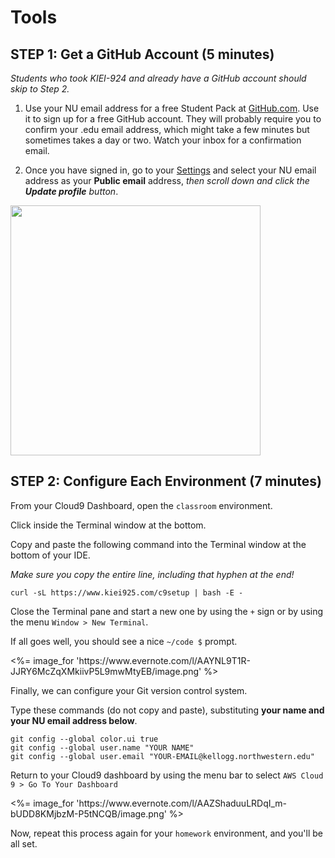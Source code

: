 # Tools

## STEP 1: Get a GitHub Account (5 minutes)

*Students who took KIEI-924 and already have a GitHub account should skip to Step 2.*

1. Use your NU email address for a free Student Pack at [GitHub.com](https://education.github.com/pack).  Use it to sign up
for a free GitHub account.  They will probably require
you to confirm your .edu email address, which might take a few minutes but sometimes
takes a day or two.  Watch your inbox for a confirmation email.

2. Once you have signed in, go to your [Settings](https://github.com/settings/profile) and select your NU email
address as your **Public email** address, _then scroll down and click
the **Update profile** button_.

<p><a href="https://www.evernote.com/l/AAZiKCcCKHRD9bIGWzdNhltwnvnR85lRyV8B/image.png">
<img width="400px" src="https://www.evernote.com/l/AAZiKCcCKHRD9bIGWzdNhltwnvnR85lRyV8B/image.png">
</a></p>


## STEP 2: Configure Each Environment (7 minutes)

From your Cloud9 Dashboard, open the `classroom` environment.

Click inside the Terminal window at the bottom.  

Copy and paste the following command into the Terminal window at the bottom of your IDE.

*Make sure you copy the entire line, including that hyphen at the end!*

```
curl -sL https://www.kiei925.com/c9setup | bash -E -
```


Close the Terminal pane and start a new one by using the `+` sign or by using the menu `Window > New Terminal`.

If all goes well, you should see a nice `~/code $` prompt.

<p><%= image_for 'https://www.evernote.com/l/AAYNL9T1R-JJRY6McZqXMkiivP5L9mwMtyEB/image.png' %></p>


Finally, we can configure your Git version control system.

Type these commands (do not copy and paste), substituting **your name and your NU email address below**.

   ```
   git config --global color.ui true
   git config --global user.name "YOUR NAME"
   git config --global user.email "YOUR-EMAIL@kellogg.northwestern.edu"
   ```

Return to your Cloud9 dashboard by using the menu bar to select `AWS Cloud 9 > Go To Your Dashboard`

<p><%= image_for 'https://www.evernote.com/l/AAZShaduuLRDqI_m-bUDD8KMjbzM-P5tNCQB/image.png' %></p>

Now, repeat this process again for your `homework` environment, and you'll be all set.
